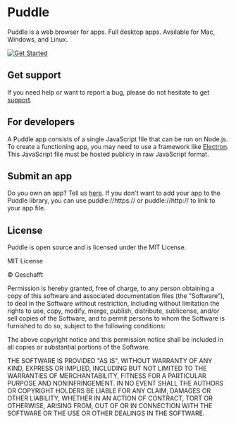 # Puddle
Puddle is a web browser for apps. Full desktop apps. Available for Mac, Windows, and Linux.


[![Get Started](https://dabuttonfactory.com/button.png?t=Get+Started&f=Roboto-Bold&ts=21&tc=fff&hp=20&vp=8&c=round&bgt=unicolored&bgc=0054ff&shs=4&shc=0700ff&sho=se)](https://github.com/geschafft-co/puddle/releases)
## Get support
If you need help or want to report a bug, please do not hesitate to get [support](https://github.com/geschafft-co/puddle/issues).
## For developers
A Puddle app consists of a single JavaScript file that can be run on Node.js. To create a functioning app, you may need to use a framework like [Electron](https://electronjs.org/). This JavaScript file must be hosted publicly in raw JavaScript format.
## Submit an app
Do you own an app? Tell us [here](https://github.com/geschafft-co/puddle/issues/new). If you don't want to add your app to the Puddle library, you can use puddle://https:// or puddle://http:// to link to your app file.
## License
Puddle is open source and is licensed under the MIT License.

MIT License

© Geschafft

Permission is hereby granted, free of charge, to any person obtaining a copy
of this software and associated documentation files (the "Software"), to deal
in the Software without restriction, including without limitation the rights
to use, copy, modify, merge, publish, distribute, sublicense, and/or sell
copies of the Software, and to permit persons to whom the Software is
furnished to do so, subject to the following conditions:

The above copyright notice and this permission notice shall be included in all
copies or substantial portions of the Software.

THE SOFTWARE IS PROVIDED "AS IS", WITHOUT WARRANTY OF ANY KIND, EXPRESS OR
IMPLIED, INCLUDING BUT NOT LIMITED TO THE WARRANTIES OF MERCHANTABILITY,
FITNESS FOR A PARTICULAR PURPOSE AND NONINFRINGEMENT. IN NO EVENT SHALL THE
AUTHORS OR COPYRIGHT HOLDERS BE LIABLE FOR ANY CLAIM, DAMAGES OR OTHER
LIABILITY, WHETHER IN AN ACTION OF CONTRACT, TORT OR OTHERWISE, ARISING FROM,
OUT OF OR IN CONNECTION WITH THE SOFTWARE OR THE USE OR OTHER DEALINGS IN THE
SOFTWARE.
